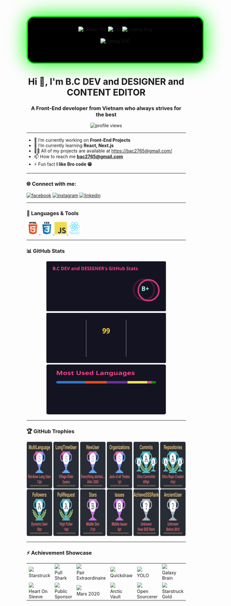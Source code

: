 <div align="center" style="padding:30px; border: 4px solid #00ff00; border-radius: 25px; box-shadow: 0 0 60px #00ff00; background-color:#000; width:98%;">

  <!-- Mascots -->
  <div style="margin-bottom:20px;">
    <img src="https://media.giphy.com/media/3o7aCTfyhYawdOXcFW/giphy.gif" width="120" alt="Hacker Cat" />
    <img src="https://media.giphy.com/media/26AHONQ79FdWZhAI0/giphy.gif" width="120" alt="Owl" />
    <img src="https://media.giphy.com/media/LHZyixOnHwDDy/giphy.gif" width="120" alt="Coding Dog" />
  </div>

  <!-- Typing Effect -->
  <div style="margin-bottom:30px;">
    <img src="https://readme-typing-svg.herokuapp.com?font=JetBrains+Mono&size=42&duration=3000&pause=1000&color=00FF00&center=true&vCenter=true&width=1400&lines=👾+B.C+DEV+and+DESIGNER+and+CONTENT+EDITOR;💻+Coding+is+not+just+work,+it's+a+lifestyle;🚀+Welcome+to+my+GitHub+Universe!;Hello+World+(English);你好+世界+(Chinese);नमस्ते+दुनिया+(Hindi);Hola+Mundo+(Spanish);مرحبا+بالعالم+(Arabic);হ্যালো+ওয়ার্ল্ড+(Bengali);...etc" alt="Typing SVG" />
  </div>
</div>

<!-- Intro -->
<h1 align="center">Hi 👋, I'm B.C DEV and DESIGNER and CONTENT EDITOR</h1>
<h3 align="center">A Front-End developer from Vietnam who always strives for the best</h3>

<!-- Profile Views -->
<p align="center">
  <img src="https://komarev.com/ghpvc/?username=namnguyenthanhwork&label=Profile%20views&color=0e75b6&style=flat" alt="profile views" />
</p>

--- 
* 🔭 I’m currently working on **Front-End Projects** 
* 🌱 I’m currently learning **React, Next.js**
* 👨‍💻 All of my projects are available at [https://bac2765@gmail.com/](https://bac2765@gmail.com/)
* 📫 How to reach me **[bac2765@gmail.com](mailto:bac2765.@gmail.com)**
* ⚡ Fun fact **I like Bro code 😁**

 ---

### 🌐 Connect with me: 

<p align="left"> 
<a href="https://www.facebook.com/ca.tre.bac.2025" target="blank"><img align="center" src="https://raw.githubusercontent.com/rahuldkjain/github-profile-readme-generator/master/src/images/icons/Social/facebook.svg" alt="facebook" height="30" width="40" /></a> <a href="https://www.instagram.com/bac_catre/" target="blank"><img align="center" src="https://raw.githubusercontent.com/rahuldkjain/github-profile-readme-generator/master/src/images/icons/Social/instagram.svg" alt="instagram" height="30" width="40" /></a> <a href="https://www.linkedin.com/in/b-c-dev-2a9b3237b/" target="blank"><img align="center" src="https://raw.githubusercontent.com/rahuldkjain/github-profile-readme-generator/master/src/images/icons/Social/linked-in-alt.svg" alt="linkedin" height="30" width="40" /></a> </p> 

---

### 🚀 Languages & Tools
<p align="center"> 
  
  <a href="https://developer.mozilla.org/en-US/docs/Web/HTML" target="_blank"> <img src="https://raw.githubusercontent.com/devicons/devicon/master/icons/html5/html5-original-wordmark.svg" width="40" height="40"/> </a>
  <a href="https://developer.mozilla.org/en-US/docs/Web/CSS" target="_blank"> <img src="https://raw.githubusercontent.com/devicons/devicon/master/icons/css3/css3-original-wordmark.svg" width="40" height="40"/> </a>
  <a href="https://developer.mozilla.org/en-US/docs/Web/JavaScript" target="_blank"> <img src="https://raw.githubusercontent.com/devicons/devicon/master/icons/javascript/javascript-original.svg" width="40" height="40"/> </a>
  <a href="https://reactjs.org/" target="_blank"> <img src="https://raw.githubusercontent.com/devicons/devicon/master/icons/react/react-original-wordmark.svg" width="40" height="40"/> </a>
</p>

---

### 📊 GitHub Stats
<p align="center">
  <img src="https://raw.githubusercontent.com/bcthedevbc/assets/main/1.svg" width="380" height="160" />
  <img src="https://raw.githubusercontent.com/bcthedevbc/assets/main/3.svg" width="380" height="160" />
  <img src="https://raw.githubusercontent.com/bcthedevbc/assets/main/2.svg" width="380" height="160" />
</p>


---

### 🏆 GitHub Trophies
<p align="center">
  <img src="https://raw.githubusercontent.com/bcthedevbc/assets/main/4.svg" width="600" height="300" />
</p>

---
### ⚡ Achievement Showcase

<div align="center">
  <table>
    <tr>
      <td><img src="https://github.githubassets.com/images/modules/profile/achievements/starstruck-default.png" width="80"/><div>Starstruck</div></td>
      <td><img src="https://github.githubassets.com/images/modules/profile/achievements/pull-shark-default.png" width="80"/><div>Pull Shark</div></td>
      <td><img src="https://github.githubassets.com/images/modules/profile/achievements/pair-extraordinaire-default.png" width="80"/><div>Pair Extraordinaire</div></td>
      <td><img src="https://github.githubassets.com/images/modules/profile/achievements/quickdraw-default.png" width="80"/><div>Quickdraw</div></td>
      <td><img src="https://github.githubassets.com/images/modules/profile/achievements/yolo-default.png" width="80"/><div>YOLO</div></td>
      <td><img src="https://github.githubassets.com/images/modules/profile/achievements/galaxy-brain-default.png" width="80"/><div>Galaxy Brain</div></td>
    </tr>
    <tr>
      <td><img src="https://github.githubassets.com/images/modules/profile/achievements/heart-on-your-sleeve-default.png" width="80"/><div>Heart On Sleeve</div></td>
      <td><img src="https://github.githubassets.com/images/modules/profile/achievements/public-sponsor-default.png" width="80"/><div>Public Sponsor</div></td>
      <td><img src="https://github.githubassets.com/images/modules/profile/achievements/mars-2020-contributor-default.png" width="80"/><div>Mars 2020</div></td>
      <td><img src="https://github.githubassets.com/images/modules/profile/achievements/arctic-code-vault-contributor-default.png" width="80"/><div>Arctic Vault</div></td>
      <td><img src="https://github.githubassets.com/images/modules/profile/achievements/open-sourcerer-default.png" width="80"/><div>Open Sourcerer</div></td>
      <td><img src="https://github.githubassets.com/images/modules/profile/achievements/starstruck-gold.png" width="80"/><div>Starstruck Gold</div></td>
    </tr>
  </table>
</div>

